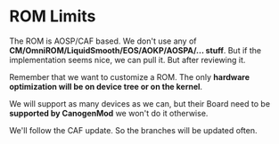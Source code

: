 ROM Limits
==========


The ROM is AOSP/CAF based.
We don't use any of **CM/OmniROM/LiquidSmooth/EOS/AOKP/AOSPA/... stuff**.
But if the implementation seems nice, we can pull it. But after reviewing it.

Remember that we want to customize a ROM.
The only **hardware optimization will be on device tree or on the kernel**.

We will support as many devices as we can, but their Board need to be **supported by CanogenMod** we won't do it otherwise.

We'll follow the CAF update. So the branches will be updated often.
